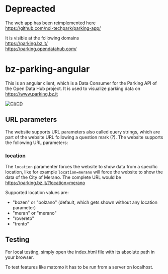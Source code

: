 # Depreacted
The web app has been reimplemented here  
https://github.com/noi-techpark/parking-app/

It is visible at the following domains  
https://parking.bz.it/  
https://parking.opendatahub.com/  

# bz-parking-angular
This is an angular client, which is a Data Consumer for the Parking API of the Open Data Hub project. It is used to visualize parking data on https://www.parking.bz.it

[![CI/CD](https://github.com/noi-techpark/bz-parking-angular/actions/workflows/main.yml/badge.svg)](https://github.com/noi-techpark/bz-parking-angular/actions/workflows/main.yml)

## URL parameters

The website supports URL parameters also called query strings, which are part of the website URL following a question mark (?). The website supports the following URL parameters:

### location

The <code>location</code> paramenter forces the website to show data from a specific location, like for example <code>location=merano</code> will force the website to show the data of the City of Merano. The complete URL would be https://parking.bz.it/?location=merano

Supported location values are:
- "bozen" or "bolzano" (default, which gets shown without any location parameter)
- "meran" or "merano"
- "rovereto"
- "trento"

## Testing

For local testing, simply open the index.html file with its absolute path in your browser.

To test features like matomo it has to be run from a server on localhost.
